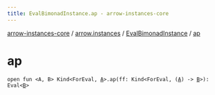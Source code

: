 ```yaml
---
title: EvalBimonadInstance.ap - arrow-instances-core
---
```


[arrow-instances-core](../../index.html) / [arrow.instances](../index.html) / [EvalBimonadInstance](index.html) / [ap](./ap.html)

# ap

`open fun <A, B> Kind<ForEval, `[`A`](ap.html#A)`>.ap(ff: Kind<ForEval, (`[`A`](ap.html#A)`) -> `[`B`](ap.html#B)`>): Eval<`[`B`](ap.html#B)`>`